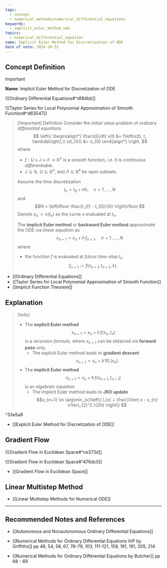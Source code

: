 ```yaml
---
tags:
  - concept
  - numerical_methods/numerical_differential_equations
keywords:
  - implicit_euler_method_ode
topics:
  - numerical_differential_equation
name: Implicit Euler Method for Discretization of ODE
date of note: 2024-10-31
---
```


## Concept Definition

>[!important]
>**Name**: Implicit Euler Method for Discretization of ODE

![[Ordinary Differential Equations#^df84bb]]

![[Taylor Series for Local Polynomial Approximation of Smooth Function#^d63547]]

>[!important] Definition
>Consider the *initial value problem* of *ordinary differential equations*
>$$
>\left\{
>\begin{align*}
>\frac{d}{dt} x(t) &= f\left(x(t), t, \lambda\right),\\
>x(t_{0}) &= x_{0}
>\end{align*}
>\right.
>$$
>where 
>- $f: U \times J \times \Lambda \to \mathbb{R}^n$ is a smooth function, i.e. it is *continuous differentiable*. 
>- $J \subseteq \mathbb{R}$, $U \subseteq \mathbb{R}^n$, and $\Lambda \subseteq \mathbb{R}^k$ be open subsets.
>  
>Assume the time discretization $$t_{n} = t_{0} + nh, \quad n=1\,{,}\ldots{,}\,N$$ and $$N = \left\lfloor  \frac{t_{f} - t_{0}}{h}  \right\rfloor.$$  Denote $x_{n} := x(t_{n})$ as the curve $x$ evaluated at $t_{n}.$ 
>
>The **implicit Euler method** or **backward Euler method** approximate the ODE via *linear equation* as $$x_{n+1} = x_{n} + h\,f_{n+1}, \quad n=1\,{,}\ldots{,}\,N$$
>where
>- the function $f$ is evaluated at *future time-step* $t_{n}$ $$f_{n+1} := f(x_{n+1}, t_{n+1}, \lambda).$$   


- [[Ordinary Differential Equations]]
- [[Taylor Series for Local Polynomial Approximation of Smooth Function]]
- [[Implicit Function Theorem]]

## Explanation

>[!info]
>- The **explicit Euler method** $$x_{n+1} = x_{n} + h\,f(x_{n}, t_{n})$$ is a *recursion formula*, where $x_{n+1}$ can be obtained via **forward pass** only.
>	- The explicit Euler method leads to **gradient descent** $$x_{n+1} = x_{n} + h\,\nabla L(x_{n})$$ 
>- The **implicit Euler method** $$x_{n+1} = x_{n} + h\,f(x_{n+1}, t_{n+1})$$ is an *algebraic equation*.
>	- The implicit Euler method leads to **JKO update** $$x_{n+1} \in \arg\min_{x}\left\{ L(x) + \frac{\lVert x - x_{n} \rVert_{2}^2 }{2h} \right\} $$ 

^33e5a8

- [[Explicit Euler Method for Discretization of ODE]]

## Gradient Flow

![[Gradient Flow in Euclidean Space#^ce373d]]

![[Gradient Flow in Euclidean Space#^476dc0]]

- [[Gradient Flow in Euclidean Space]]


## Linear Multistep Method

- [[Linear Multistep Methods for Numerical ODE]]




-----------
##  Recommended Notes and References




- [[Autonomous and Nonautonomous Ordinary Differential Equations]]

- [[Numerical Methods for Ordinary Differential Equations IVP by Griffiths]] pp 48, 54, 58, 67, 78–79, 103, 111–121, 159, 181, 191, 205, 214
- [[Numerical Methods for Ordinary Differential Equations by Butcher]] pp 68 - 69